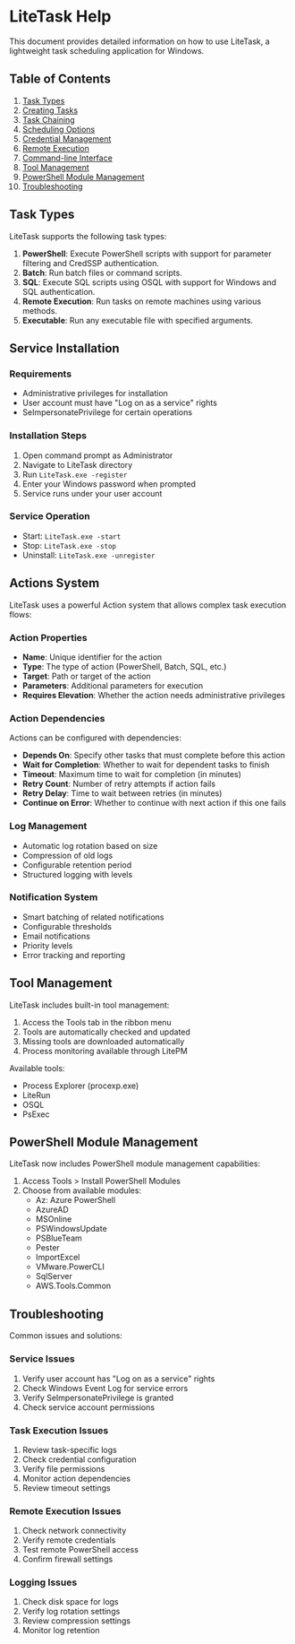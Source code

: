# LiteTask Help

This document provides detailed information on how to use LiteTask, a lightweight task scheduling application for Windows.

## Table of Contents

1. [Task Types](#task-types)
2. [Creating Tasks](#creating-tasks)
3. [Task Chaining](#task-chaining)
4. [Scheduling Options](#scheduling-options)
5. [Credential Management](#credential-management)
6. [Remote Execution](#remote-execution)
7. [Command-line Interface](#command-line-interface)
8. [Tool Management](#tool-management)
9. [PowerShell Module Management](#powershell-module-management)
10. [Troubleshooting](#troubleshooting)

## Task Types

LiteTask supports the following task types:

1. **PowerShell**: Execute PowerShell scripts with support for parameter filtering and CredSSP authentication.
2. **Batch**: Run batch files or command scripts.
3. **SQL**: Execute SQL scripts using OSQL with support for Windows and SQL authentication.
4. **Remote Execution**: Run tasks on remote machines using various methods.
5. **Executable**: Run any executable file with specified arguments.

## Service Installation

### Requirements
- Administrative privileges for installation
- User account must have "Log on as a service" rights
- SeImpersonatePrivilege for certain operations

### Installation Steps
1. Open command prompt as Administrator
2. Navigate to LiteTask directory
3. Run `LiteTask.exe -register`
4. Enter your Windows password when prompted
5. Service runs under your user account

### Service Operation
- Start: `LiteTask.exe -start`
- Stop: `LiteTask.exe -stop`
- Uninstall: `LiteTask.exe -unregister`

## Actions System

LiteTask uses a powerful Action system that allows complex task execution flows:

### Action Properties
- **Name**: Unique identifier for the action
- **Type**: The type of action (PowerShell, Batch, SQL, etc.)
- **Target**: Path or target of the action
- **Parameters**: Additional parameters for execution
- **Requires Elevation**: Whether the action needs administrative privileges

### Action Dependencies
Actions can be configured with dependencies:
- **Depends On**: Specify other tasks that must complete before this action
- **Wait for Completion**: Whether to wait for dependent tasks to finish
- **Timeout**: Maximum time to wait for completion (in minutes)
- **Retry Count**: Number of retry attempts if action fails
- **Retry Delay**: Time to wait between retries (in minutes)
- **Continue on Error**: Whether to continue with next action if this one fails

### Log Management
- Automatic log rotation based on size
- Compression of old logs
- Configurable retention period
- Structured logging with levels

### Notification System
- Smart batching of related notifications
- Configurable thresholds
- Email notifications
- Priority levels
- Error tracking and reporting

## Tool Management

LiteTask includes built-in tool management:

1. Access the Tools tab in the ribbon menu
2. Tools are automatically checked and updated
3. Missing tools are downloaded automatically
4. Process monitoring available through LitePM

Available tools:
- Process Explorer (procexp.exe)
- LiteRun
- OSQL
- PsExec

## PowerShell Module Management

LiteTask now includes PowerShell module management capabilities:

1. Access Tools > Install PowerShell Modules
2. Choose from available modules:
   - Az: Azure PowerShell
   - AzureAD
   - MSOnline
   - PSWindowsUpdate
   - PSBlueTeam
   - Pester
   - ImportExcel
   - VMware.PowerCLI
   - SqlServer
   - AWS.Tools.Common

## Troubleshooting

Common issues and solutions:

### Service Issues
1. Verify user account has "Log on as a service" rights
2. Check Windows Event Log for service errors
3. Verify SeImpersonatePrivilege is granted
4. Check service account permissions

### Task Execution Issues
1. Review task-specific logs
2. Check credential configuration
3. Verify file permissions
4. Monitor action dependencies
5. Review timeout settings

### Remote Execution Issues
1. Check network connectivity
2. Verify remote credentials
3. Test remote PowerShell access
4. Confirm firewall settings

### Logging Issues
1. Check disk space for logs
2. Verify log rotation settings
3. Review compression settings
4. Monitor log retention
